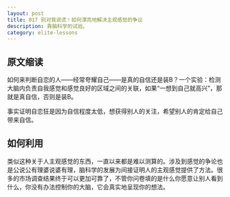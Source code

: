 ```yaml
---
layout: post
title: 017 别对我说谎！如何漂亮地解决主观感觉的争议
description: 靠脑科学的试验。
category: elite-lessons
---
```


## 原文缩读

如何来判断自恋的人——经常夸耀自己——是真的自信还是装B？一个实验：检测大脑内负责自我感觉和感觉良好的区域之间的关联，如果“一想到自己就高兴”，那就是真自信，否则是装B。

事实证明自恋狂是因为自信程度太低，想获得别人的关注，希望别人的肯定给自己带来自信。

## 如何利用
类似这种关于人主观感觉的东西，一直以来都是难以测算的。涉及到感觉的争论也是公说公有理婆说婆有理，脑科学的发展为间接证明人的主观感觉提供了方法。很多的市场调查结果终于可以更加可靠了，不管你问卷填的是什么你愿意让别人看到什么，你没有办法控制你的大脑，它会真实地呈现你的想法。


